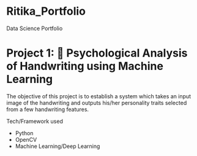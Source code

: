 # Ritika_Portfolio
Data Science Portfolio


# Project 1: 🧠 Psychological Analysis of Handwriting using Machine Learning
The objective of this project is to establish a system which takes an input image of the handwriting and outputs his/her personality traits selected from a few handwriting features.

Tech/Framework used
- Python
- OpenCV
- Machine Learning/Deep Learning
